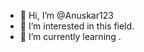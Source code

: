 - 👋 Hi, I’m @Anuskar123
- 👀 I’m interested in this field.
- 🌱 I’m currently learning .
  
<!---
Anuskar123/Anuskar123 is a ✨ special ✨ repository because its `README.md` (this file) appears on your GitHub profile.
You can click the Preview link to take a look at your changes.
--->
